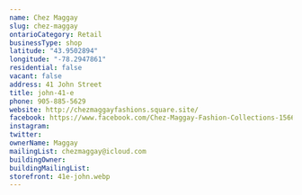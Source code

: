 ```yaml
---
name: Chez Maggay
slug: chez-maggay
ontarioCategory: Retail
businessType: shop
latitude: "43.9502894"
longitude: "-78.2947861"
residential: false
vacant: false
address: 41 John Street
title: john-41-e
phone: 905-885-5629
website: http://chezmaggayfashions.square.site/
facebook: https://www.facebook.com/Chez-Maggay-Fashion-Collections-1566389863622391/
instagram:
twitter:
ownerName: Maggay
mailingList: chezmaggay@icloud.com
buildingOwner:
buildingMailingList:
storefront: 41e-john.webp
---
```


